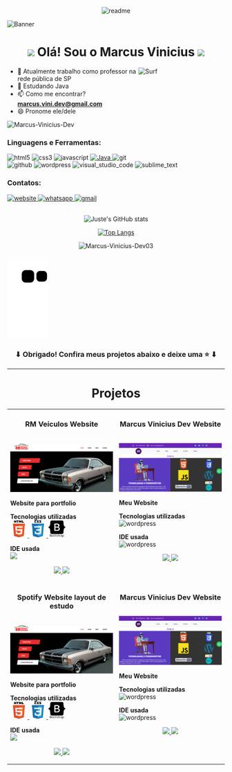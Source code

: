 <p align="center">
  <img src="https://readme-typing-svg.herokuapp.com?color=1AF761&lines=HTML+%7C%7C+CSS+%7C%7C+JavaScript+%7C%7C+WordPress+%7C%7C+Git+%7C%7C+Github;Estudante+de+Tecnologia+da+Informação;Aprendendo+algo+novo+todo+dia;A+melhor+maneira+de+prever+o+futuro+é+criá-lo.+(Peter+Drucker)&center=true&width=800&height=45/" alt="readme">
</p>

![Banner](https://user-images.githubusercontent.com/114368047/195998274-35149a9d-5fc9-4ef4-ad71-61cd2948277d.jpg)
<h1 align="center">
  <img src="https://media.giphy.com/media/hvRJCLFzcasrR4ia7z/giphy.gif" width="28">
  Olá! Sou o Marcus Vinicius
  <img src="https://media.giphy.com/media/hvRJCLFzcasrR4ia7z/giphy.gif" width="28">
</h1>

<img align="right" alt="Surf" height="200" width="200"  src="https://user-images.githubusercontent.com/114368047/194947774-51ca199c-92c4-4d00-9331-ead29e353a66.png">

- 🔭 Atualmente trabalho como professor na rede pública de SP
- 🌱 Estudando Java
- 📫 Como me encontrar? **marcus.vini.dev@gmail.com**
- 😄 Pronome ele/dele

<p align="left"> <img src="https://komarev.com/ghpvc/?username=Marcus-Vinicius-Dev&label=Profile%20views&color=0e75b6&style=flat/" alt="Marcus-Vinicius-Dev"> </p>

<h3 align="left">Linguagens e Ferramentas:</h3>   
<p align="left"> 
  <img src="https://img.shields.io/badge/HTML5-E34F26?style=for-the-badge&logo=html5&logoColor=white/" alt="html5">
  <img src="https://img.shields.io/badge/CSS3-1572B6?style=for-the-badge&logo=css3&logoColor=white/" alt="css3">
  <!--<img src="https://img.shields.io/badge/Bootstrap-563D7C?style=for-the-badge&logo=bootstrap&logoColor=white/" alt="bootstrap">-->
  <img src="https://img.shields.io/badge/JavaScript-F7DF1E?style=for-the-badge&logo=javascript&logoColor=black/" alt="javascript"> 
  <a href="https://www.oracle.com/java/" target="_blank" rel="noreferrer">
        <img src="https://img.shields.io/badge/Java-5381a1?style=for-the-badge&logo=openjdk&logoColor=white" alt="Java" />
   </a>
  <img src="https://img.shields.io/badge/Git-E34F26?style=for-the-badge&logo=git&logoColor=white/" alt="git"> 
  <img src="https://img.shields.io/badge/GitHub-100000?style=for-the-badge&logo=github&logoColor=white/" alt="github">  
  <img src="https://img.shields.io/badge/WordPress-006E93?style=for-the-badge&logo=wordpress&logoColor=white/" alt="wordpress">
  <img src="https://upload.wikimedia.org/wikipedia/commons/thumb/9/9a/Visual_Studio_Code_1.35_icon.svg/1024px-Visual_Studio_Code_1.35_icon.svg.png" width="30" height="30" alt="visual_studio_code">
  <img src="https://upload.wikimedia.org/wikipedia/en/d/d2/Sublime_Text_3_logo.png" width="30" height="30" alt="sublime_text"/>
</p>      
  
<h3 align="left">Contatos:</h3>
<div align="left" style="display: inline_block"> 
  <a href="https://marcusviniciusdev.com.br/" target="_blank"> <img src="https://img.shields.io/badge/website-000000?style=for-the-badge&logo=About.me&logoColor=white/" alt="website"> </a>  
  <a href="https://web.whatsapp.com/send?phone=5511942502552/" target="_blank"> <img src="https://img.shields.io/badge/WhatsApp-25D366?style=for-the-badge&logo=whatsapp&logoColor=white/" alt="whatsapp"> </a>
  <a href = "mailto:marcus.vini.dev@gmail.com" target="_blank"> <img src="https://img.shields.io/badge/Gmail-D14836?style=for-the-badge&logo=gmail&logoColor=white/" alt="gmail"/></a>     
</div><br>
  
<div align="center">
  
<!--
  <p><img src="https://github-readme-stats.vercel.app/api/top-langs?username=Marcus-Vinicius-Dev&show_icons=true&locale=en&layout=compact" alt="Marcus-Vinicius-Dev01"/></p>

  <p>&nbsp;<img src="https://github-readme-stats.vercel.app/api?username=Marcus-Vinicius-Dev&show_icons=true&locale=en" alt="Marcus-Vinicius-Dev02"/></p>
-->
  
  ![Juste's GitHub stats](https://github-readme-stats.vercel.app/api?username=Marcus-Vinicius-Dev&show_icons=true&theme=merko)
  
  [![Top Langs](https://github-readme-stats.vercel.app/api/top-langs/?username=Marcus-Vinicius-Dev&layout=compact)](https://github.com/anuraghazra/github-readme-stats)

  <p><img src="https://github-readme-streak-stats.herokuapp.com/?user=Marcus-Vinicius-Dev&&theme=dark/" alt="Marcus-Vinicius-Dev03"/></p>

</div>
 
  ![Snake animation](https://github.com/Marcus-Vinicius-Dev/Marcus-Vinicius-Dev/blob/output/github-contribution-grid-snake.svg)

<h3 align="center">
  ⬇ Obrigado! Confira meus projetos abaixo e deixe uma ⭐️ ⬇
</h3>

<hr>
<h1 align="center">Projetos</h1> 
<table>
  <tr>
    <td width="50%" valign="top">
      <h3 align="center">RM Veículos Website</h3>
        <br />
        <a target="_blank" href="https://rmveiculosespeciais.marcusviniciusdev.com.br/">
            <img src="images/rm-veiculos.PNG" width="100%" alt="RM Veículos Website"/>
        </a>
        <br />
        <p><strong>Website para portfolio</strong></p>
      <p align="left">
        <strong> Tecnologias utilizadas </strong>
        <br/>
        <a href="https://www.w3.org/html/" target="_blank" rel="noreferrer"> <img src="https://raw.githubusercontent.com/devicons/devicon/master/icons/html5/html5-original-wordmark.svg" alt="html5" width="40" height="40"/> </a>
        <a href="https://www.w3schools.com/css/" target="_blank" rel="noreferrer"> <img src="https://raw.githubusercontent.com/devicons/devicon/master/icons/css3/css3-original-wordmark.svg" alt="css3" width="40" height="40"/> </a>
        <a href="https://getbootstrap.com" target="_blank" rel="noreferrer"> <img src="https://raw.githubusercontent.com/devicons/devicon/master/icons/bootstrap/bootstrap-plain-wordmark.svg" alt="bootstrap" width="40" height="40"/> </a>
      </p>
      <p align="left">
        <strong> IDE usada </strong>
        <br/>
          <img src="https://img.shields.io/badge/Visual_Studio_Code-0078D4?style=for-the-badge&logo=visual%20studio%20code&logoColor=white">
      </p>
      <p align="center">
          
  <a href="https://github.com/Marcus-Vinicius-Dev/Site-rm-veiculos-especiais" target="_blank">
    <img src="https://img.shields.io/static/v1?label=|&message=CODE&color=05F718&style=plastic&logo=github&logo-color=white"/>
  </a>  
  <a href="https://rmveiculosespeciais.marcusviniciusdev.com.br/" target="_blank">
    <img src="https://img.shields.io/static/v1?label=|&message=WEBSITE&color=82D8F9&style=plastic&logo=google-chrome&logo-color=white"/>
  </a>
      </p>
    </td>
    <td width="50%" valign="top">
      <h3 align="center">Marcus Vinicius Dev Website</h3>
        <br />
        <a target="_blank" href="https://marcusviniciusdev.com.br/#home">
            <img src="images/marcus-vini-dev.PNG" width="100%" alt="marcus-vini-dev"/>
        </a>
        <br />
        <p><strong>Meu Website</strong></p>
      <p align="left">
        <strong> Tecnologias utilizadas </strong>
        <br/>
        <img src="https://img.shields.io/badge/WordPress-006E93?style=for-the-badge&logo=wordpress&logoColor=white/" alt="wordpress">
      </p>
      <p align="left">
        <strong> IDE usada </strong>
        <br/>
        <img src="https://img.shields.io/badge/WordPress-006E93?style=for-the-badge&logo=wordpress&logoColor=white/" alt="wordpress">
      </p>
      <p align="center">
          
  <a href="https://github.com/Marcus-Vinicius-Dev/Marcus-Vinicius-Dev.github.io" target="_blank">
    <img src="https://img.shields.io/static/v1?label=|&message=CODE&color=05F718&style=plastic&logo=github&logo-color=white"/>
  </a>  
  <a href="https://marcusviniciusdev.com.br/#home" target="_blank">
    <img src="https://img.shields.io/static/v1?label=|&message=WEBSITE&color=82D8F9&style=plastic&logo=google-chrome&logo-color=white"/>
  </a>
      </p>
    </td>
  </tr>
  <tr>
    <td width="50%" valign="top">
      <h3 align="center">Spotify Website layout de estudo</h3>
        <br />
        <a target="_blank" href="https://spotify-estudo-ficticio.netlify.app/">
            <img src="images/rm-veiculos.PNG" width="100%" alt="Spotfy"/>
        </a>
        <br />
        <p><strong>Website para portfolio</strong></p>
      <p align="left">
        <strong> Tecnologias utilizadas </strong>
        <br/>
        <a href="https://www.w3.org/html/" target="_blank" rel="noreferrer"> <img src="https://raw.githubusercontent.com/devicons/devicon/master/icons/html5/html5-original-wordmark.svg" alt="html5" width="40" height="40"/> </a>
        <a href="https://www.w3schools.com/css/" target="_blank" rel="noreferrer"> <img src="https://raw.githubusercontent.com/devicons/devicon/master/icons/css3/css3-original-wordmark.svg" alt="css3" width="40" height="40"/> </a>
        <a href="https://getbootstrap.com" target="_blank" rel="noreferrer"> <img src="https://raw.githubusercontent.com/devicons/devicon/master/icons/bootstrap/bootstrap-plain-wordmark.svg" alt="bootstrap" width="40" height="40"/> </a>
      </p>
      <p align="left">
        <strong> IDE usada </strong>
        <br/>
          <img src="https://img.shields.io/badge/Visual_Studio_Code-0078D4?style=for-the-badge&logo=visual%20studio%20code&logoColor=white">
      </p>
      <p align="center">
          
  <a href="https://github.com/Marcus-Vinicius-Dev/Site-Spotfy-apenas-layout-de-estudo" target="_blank">
    <img src="https://img.shields.io/static/v1?label=|&message=CODE&color=05F718&style=plastic&logo=github&logo-color=white"/>
  </a>  
  <a href="https://spotify-estudo-ficticio.netlify.app/" target="_blank">
    <img src="https://img.shields.io/static/v1?label=|&message=WEBSITE&color=82D8F9&style=plastic&logo=google-chrome&logo-color=white"/>
  </a>
      </p>
    </td>
    <td width="50%" valign="top">
      <h3 align="center">Marcus Vinicius Dev Website</h3>
        <br />
        <a target="_blank" href="https://marcusviniciusdev.com.br/#home">
            <img src="images/marcus-vini-dev.PNG" width="100%" alt="marcus-vini-dev"/>
        </a>
        <br />
        <p><strong>Meu Website</strong></p>
      <p align="left">
        <strong> Tecnologias utilizadas </strong>
        <br/>
        <img src="https://img.shields.io/badge/WordPress-006E93?style=for-the-badge&logo=wordpress&logoColor=white/" alt="wordpress">
      </p>
      <p align="left">
        <strong> IDE usada </strong>
        <br/>
        <img src="https://img.shields.io/badge/WordPress-006E93?style=for-the-badge&logo=wordpress&logoColor=white/" alt="wordpress">
      </p>
      <p align="center">
          
  <a href="https://github.com/Marcus-Vinicius-Dev/Marcus-Vinicius-Dev.github.io" target="_blank">
    <img src="https://img.shields.io/static/v1?label=|&message=CODE&color=05F718&style=plastic&logo=github&logo-color=white"/>
  </a>  
  <a href="https://marcusviniciusdev.com.br/#home" target="_blank">
    <img src="https://img.shields.io/static/v1?label=|&message=WEBSITE&color=82D8F9&style=plastic&logo=google-chrome&logo-color=white"/>
  </a>
      </p>
    </td>
  </tr>
</table>
